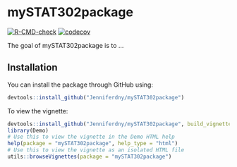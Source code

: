 
# mySTAT302package

<!-- badges: start -->
[![R-CMD-check](https://github.com/Jenniferdny/mySTAT302package/workflows/R-CMD-check/badge.svg)](https://github.com/Jenniferdny/mySTAT302package/actions)
[![codecov](https://codecov.io/gh/Jenniferdny/mySTAT302package/branch/master/graph/badge.svg?token=7FVJ5KIOG3)](https://codecov.io/gh/Jenniferdny/mySTAT302package)
<!-- badges: end -->

The goal of mySTAT302package is to ...

## Installation

You can install the package through GitHub using:

``` r
devtools::install_github("Jenniferdny/mySTAT302package")
```
To view the vignette:

``` r
devtools::install_github("Jenniferdny/mySTAT302package", build_vignette = TRUE, build_opts = c())
library(Demo)
# Use this to view the vignette in the Demo HTML help
help(package = "mySTAT302package", help_type = "html")
# Use this to view the vignette as an isolated HTML file
utils::browseVignettes(package = "mySTAT302package")
```
